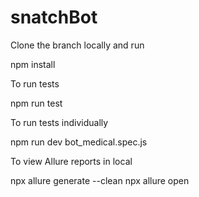 # snatchBot

Clone the branch locally and run

npm install

To run tests

npm run test

To run tests individually

npm run dev bot_medical.spec.js


To view Allure reports in local

npx allure generate --clean
npx allure open
